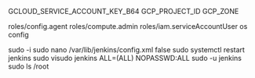 GCLOUD_SERVICE_ACCOUNT_KEY_B64
GCP_PROJECT_ID
GCP_ZONE

roles/config.agent
roles/compute.admin
roles/iam.serviceAccountUser
os config
  
sudo -i
sudo nano /var/lib/jenkins/config.xml
<useSecurity>false</useSecurity>
sudo systemctl restart jenkins
sudo visudo
jenkins ALL=(ALL) NOPASSWD:ALL
sudo -u jenkins sudo ls /root